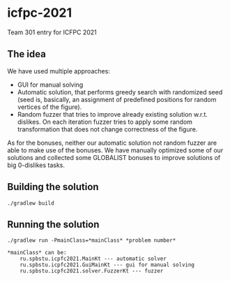 # icfpc-2021
Team 301 entry for ICFPC 2021

## The idea

We have used multiple approaches:
* GUI for manual solving
* Automatic solution, that performs greedy search with randomized seed (seed is, basically, 
  an assignment of predefined positions for random vertices of the figure).
* Random fuzzer that tries to improve already existing solution w.r.t. dislikes. On each
  iteration fuzzer tries to apply some random transformation that does not change 
  correctness of the figure.
  
As for the bonuses, neither our automatic solution not random fuzzer are able to make use of
the bonuses. We have manually optimized some of our solutions and collected some GLOBALIST
bonuses to improve solutions of big 0-dislikes tasks.

## Building the solution

`./gradlew build`

## Running the solution

```
./gradlew run -PmainClass=*mainClass* *problem number*

*mainClass* can be:
    ru.spbstu.icpfc2021.MainKt --- automatic solver
    ru.spbstu.icpfc2021.GuiMainKt --- gui for manual solving
    ru.spbstu.icpfc2021.solver.FuzzerKt --- fuzzer     
```